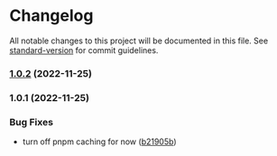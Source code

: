 # Changelog

All notable changes to this project will be documented in this file. See [standard-version](https://github.com/conventional-changelog/standard-version) for commit guidelines.

### [1.0.2](https://github.com/pedal-with-pete/e2e-composite-action/compare/v1.0.1...v1.0.2) (2022-11-25)

### 1.0.1 (2022-11-25)


### Bug Fixes

* turn off pnpm caching for now ([b21905b](https://github.com/pedal-with-pete/e2e-composite-action/commit/b21905b21d269c4ae466213e71f8e2e362430cfc))
